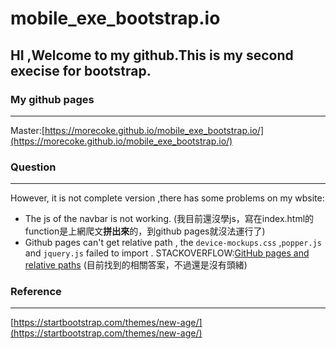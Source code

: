 # mobile_exe_bootstrap.io
## HI ,Welcome to my github.This is my second execise for bootstrap.
### My github pages
---
Master:[https://morecoke.github.io/mobile_exe_bootstrap.io/](https://morecoke.github.io/mobile_exe_bootstrap.io/)   
### Question
---
However, it is not complete version ,there has some problems on my wbsite:
* The js of the navbar is not working. (我目前還沒學js，寫在index.html的function是上網爬文**拼出來**的，到github pages就沒法運行了)
* Github pages can't get relative path , the `device-mockups.css` ,`popper.js` and `jquery.js` failed to import . STACKOVERFLOW:[GitHub pages and relative paths](https://stackoverflow.com/questions/16316311/github-pages-and-relative-paths/41127983#41127983)
(目前找到的相關答案，不過還是沒有頭緒)
### Reference
---
[https://startbootstrap.com/themes/new-age/](https://startbootstrap.com/themes/new-age/)
